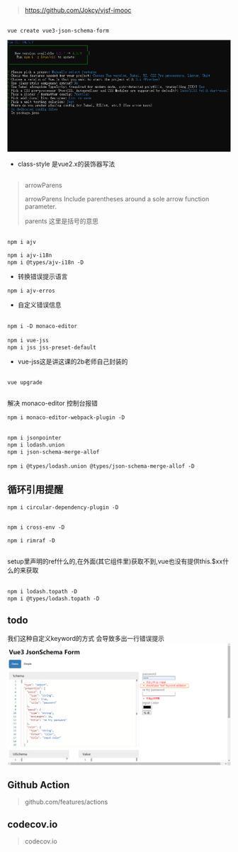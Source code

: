 >https://github.com/Jokcy/vjsf-imooc

##
```shell script
vue create vue3-json-schema-form
```
![](assets/00vue%20create.png)
+ class-style 是vue2.x的装饰器写法

##
>arrowParens
>
>arrowParens Include parentheses around a sole arrow function parameter.
>
>parents 这里是括号的意思

##
```shell script
npm i ajv
```
```shell script
npm i ajv-i18n
npm i @types/ajv-i18n -D
```
+ 转换错误提示语言

```shell script
npm i ajv-erros
```
+ 自定义错误信息

##
```shell script
npm i -D monaco-editor

npm i vue-jss
npm i jss jss-preset-default
```
+ vue-jss这是讲这课的2b老师自己封装的

##
```shell script
vue upgrade
```

##
解决 monaco-editor 控制台报错
```shell script
npm i monaco-editor-webpack-plugin -D
```

##
```shell script
npm i jsonpointer
npm i lodash.union
npm i json-schema-merge-allof

npm i @types/lodash.union @types/json-schema-merge-allof -D
```

## 循环引用提醒
```shell script
npm i circular-dependency-plugin -D
```
##
```shell script
npm i cross-env -D
```
```shell script
npm i rimraf -D
```

##
setup里声明的ref什么的,在外面(其它组件里)获取不到,vue也没有提供this.$xx什么的来获取

##
```shell script
npm i lodash.topath -D
npm i @types/lodash.topath -D
```

## todo
我们这种自定义keyword的方式 会导致多出一行错误提示
![](dev-doc/todo/自定义keyword问题.png)


## Github Action
>github.com/features/actions

## codecov.io
>codecov.io
